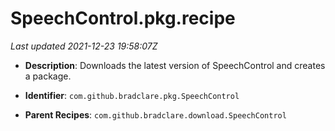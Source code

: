 # SpeechControl.pkg.recipe

_Last updated 2021-12-23 19:58:07Z_

- **Description**: Downloads the latest version of SpeechControl and creates a package.

- **Identifier**: `com.github.bradclare.pkg.SpeechControl`

- **Parent Recipes**: `com.github.bradclare.download.SpeechControl`